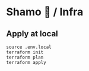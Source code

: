 # Shamo 🐔 / Infra

## Apply at local

```shell
source .env.local
terraform init
terraform plan
terraform apply
```
